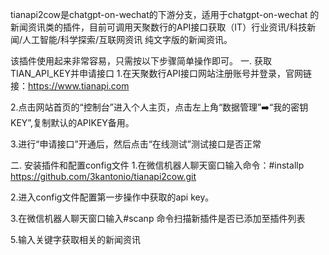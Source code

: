 tianapi2cow是chatgpt-on-wechat的下游分支，适用于chatgpt-on-wechat 的新闻资讯类的插件，目前可调用天聚数行的API接口获取（IT）行业资讯/科技新闻/人工智能/科学探索/互联网资讯 纯文字版的新闻资讯。

该插件使用起来非常容易，只需按以下步骤简单操作即可。
一. 获取TIAN_API_KEY并申请接口
1.在天聚数行API接口网站注册账号并登录，官网链接：https://www.tianapi.com

2.点击网站首页的“控制台”进入个人主页，点击左上角“数据管理”➡️“我的密钥KEY”,复制默认的APIKEY备用。

3.进行“申请接口”开通后，然后点击“在线测试”测试接口是否正常

二. 安装插件和配置config文件
1.在微信机器人聊天窗口输入命令：#installp https://github.com/3kantonio/tianapi2cow.git

2.进入config文件配置第一步操作中获取的api key。

3.在微信机器人聊天窗口输入#scanp 命令扫描新插件是否已添加至插件列表

5.输入关键字获取相关的新闻资讯
